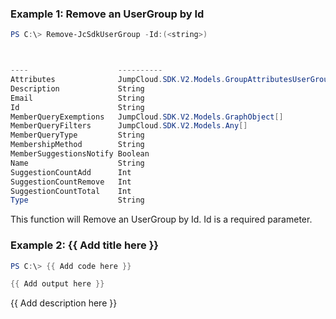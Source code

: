 ### Example 1: Remove an UserGroup by Id
```powershell
PS C:\> Remove-JcSdkUserGroup -Id:(<string>)



----                    ----------
Attributes              JumpCloud.SDK.V2.Models.GroupAttributesUserGroup
Description             String
Email                   String
Id                      String
MemberQueryExemptions   JumpCloud.SDK.V2.Models.GraphObject[]
MemberQueryFilters      JumpCloud.SDK.V2.Models.Any[]
MemberQueryType         String
MembershipMethod        String
MemberSuggestionsNotify Boolean
Name                    String
SuggestionCountAdd      Int
SuggestionCountRemove   Int
SuggestionCountTotal    Int
Type                    String


```

This function will Remove an UserGroup by Id. Id is a required parameter.

### Example 2: {{ Add title here }}
```powershell
PS C:\> {{ Add code here }}

{{ Add output here }}
```

{{ Add description here }}

